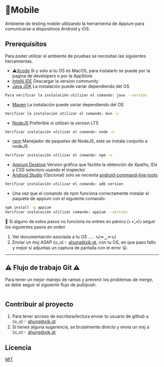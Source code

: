 # 📱Mobile

Ambiente de testing mobile utilizando la herramienta de Appium para comunicarse a dispositivos Android y iOS.

## Prerequisitos

Para poder utilizar el ambiente de pruebas se necesitan las siguientes herramientas.
* ⚠️[Xcode](https://developer.apple.com/xcode/) Si y solo si tu OS es MacOS, para instalarlo se puede por la pagina de developers o por la AppStore
* [Intellij IDE](https://www.jetbrains.com/idea/download/#) Descargar la version community
* [Java JDK](https://www.oracle.com/technetwork/java/javase/downloads/index.html) La instalación puede variar dependiendo del OS
```bash
Para verificar la instalación utilizar el comando: java --version
```
* [Maven](https://maven.apache.org) La instalación puede variar dependiendo del OS
```bash
Verificar la instalación utilizar el comando: mvn -v
```
* [NodeJS](https://nodejs.org/en/) Preferible si utilizan la version LTS
```bash
Verificar instalación utilizar el comando: node -v
```
* [npm](https://www.npmjs.com) Manejador de paquetes de NodeJS, este se instala conjunto a nodeJS
```bash
Verificar instalación utilizar el comando: npm -v
```
* [Appium Desktop](http://appium.io) Version gráfica que facilita la obtención de Xpaths, IDs y CSS selectors usando el inspector
* [Android Studio](https://developer.android.com/studio) (Opcional) solo se necesita [android-command-line-tools](https://developer.android.com/studio#downloads)
```bash
Verificar instalación utilizar el comando: adb version
```
* Una vez que el comando de npm funciona correctamente instalar el paquete de appium con el siguiente comando:
```bash
npm install -g appium
Verificar instalación utilizar comando: appium --version
```

🙏 Si alguno de estos pasos no funciona no entres en pánico (ง •̀_•́)ง seguir los siguientes pasos en orden
1) Ver documentación asociada a tu OS .....  ԅ(≖‿≖ԅ)
2) Enviar un msj ASAP  (ಡ_ಡ)☞ ahung@xik.gt, con tu OS, en que paso fallo y mejor si adjuntas un captura de pantalla con el error 😛.
***

## ⚠️ Flujo de trabajo Git ⚠️
Para tener un mejor manejo de ramas y prevenir los problemas de merge, se debe seguir el siguiente flujo de pull/push.

```bash
```

## Contribuir al proyecto 
1) Para tener acceso de escritura/lectura enviar tu usuario de github a (ಡ_ಡ)☞ ahung@xik.gt
2) Si tienes alguna sugerencia, se brutalmente directo y envia un msj a (ಡ_ಡ)☞ ahung@xik.gt

## Licencia 
[MIT](https://choosealicense.com/licenses/mit/)